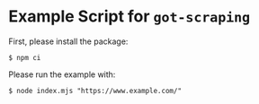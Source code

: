 # Example Script for `got-scraping`

First, please install the package:

```
$ npm ci
```

Please run the example with:

```
$ node index.mjs "https://www.example.com/"
```
